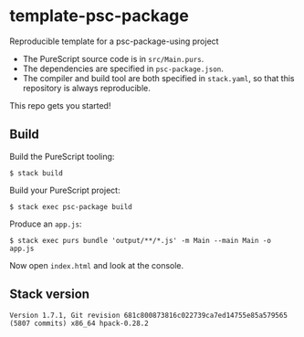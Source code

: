 # template-psc-package

Reproducible template for a psc-package-using project

* The PureScript source code is in `src/Main.purs`.
* The dependencies are specified in `psc-package.json`.
* The compiler and build tool are both specified in `stack.yaml`, so
  that this repository is always reproducible.

This repo gets you started!

## Build

Build the PureScript tooling:

```
$ stack build
```

Build your PureScript project:

```
$ stack exec psc-package build
```

Produce an `app.js`:

```
$ stack exec purs bundle 'output/**/*.js' -m Main --main Main -o app.js
```

Now open `index.html` and look at the console.

## Stack version

    Version 1.7.1, Git revision 681c800873816c022739ca7ed14755e85a579565 (5807 commits) x86_64 hpack-0.28.2
